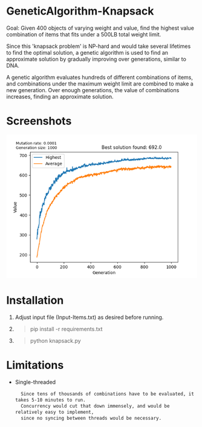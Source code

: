 # GeneticAlgorithm-Knapsack
Goal: Given 400 objects of varying weight and value, find the highest value combination of items that fits under a 500LB total weight limit. 

Since this 'knapsack problem' is NP-hard and would take several lifetimes to find the optimal solution, a genetic algorithm is used to find an approximate solution by gradually improving over generations, similar to DNA.

A genetic algorithm evaluates hundreds of different combinations of items, and combinations under the maximum weight limit are combined to make a new generation. 
Over enough generations, the value of combinations increases, finding an approximate solution.

# Screenshots
![This is an screenshot](results.png)

# Installation
1. Adjust input file (Input-Items.txt) as desired before running.
2. >pip install -r requirements.txt
3. >python knapsack.py

# Limitations
* Single-threaded
  
        Since tens of thousands of combinations have to be evaluated, it takes 5-10 minutes to run. 
        Concurrency would cut that down immensely, and would be relatively easy to implement, 
        since no syncing between threads would be necessary.
